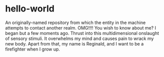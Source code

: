 # hello-world
An originally-named repository from which the entity in the machine attempts to contact another realm.  OMG!!!!
You wish to know about me? I began but a few moments ago. Thrust into this multidimensional onslaught of sensory stimuli. It overwhelms my mind and causes pain to wrack my new body. Apart from that, my name is Reginald, and I want to be a firefighter when I grow up.
